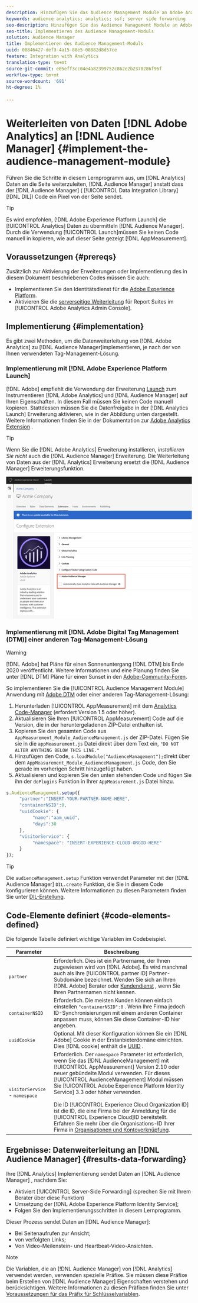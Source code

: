 ```yaml
---
description: Hinzufügen Sie das Audience Management Module an Adobe Analytics AppMeasurement, um Analytics-Daten an den Audience Manager weiterzuleiten, anstatt dass der DIL-Code (Audience Manager Data Integration Library) ein Pixel von der Seite sendet.
keywords: audience analytics; analytics; ssf; server side forwarding
seo-description: Hinzufügen Sie das Audience Management Module an Adobe Analytics AppMeasurement, um Analytics-Daten an den Audience Manager weiterzuleiten, anstatt dass der DIL-Code (Audience Manager Data Integration Library) ein Pixel von der Seite sendet.
seo-title: Implementieren des Audience Management-Moduls
solution: Audience Manager
title: Implementieren des Audience Management-Moduls
uuid: 08846427-def3-4a15-88e5-08882d8d57ce
feature: Integration with Analytics
translation-type: tm+mt
source-git-commit: e05eff3cc04e4a82399752c862e2b2370286f96f
workflow-type: tm+mt
source-wordcount: '691'
ht-degree: 1%

---
```



# Weiterleiten von Daten [!DNL Adobe Analytics] an [!DNL Audience Manager] {#implement-the-audience-management-module}

Führen Sie die Schritte in diesem Lernprogramm aus, um [!DNL Analytics] Daten an die Seite weiterzuleiten, [!DNL Audience Manager] anstatt dass der [!DNL Audience Manager] ( [!UICONTROL Data Integration Library][!DNL DIL]) Code ein Pixel von der Seite sendet.

>[!TIP]
>
>Es wird empfohlen, [!DNL Adobe Experience Platform Launch] die [!UICONTROL Analytics] Daten zu übermitteln [!DNL Audience Manager]. Durch die Verwendung [!UICONTROL Launch]müssen Sie keinen Code manuell in kopieren, wie auf dieser Seite gezeigt [!DNL AppMeasurement].

## Voraussetzungen {#prereqs}

Zusätzlich zur Aktivierung der Erweiterungen oder Implementierung des in diesem Dokument beschriebenen Codes müssen Sie auch:

* Implementieren Sie den Identitätsdienst für die [Adobe Experience Platform](https://docs.adobe.com/content/help/en/id-service/using/home.html).
* Aktivieren Sie die [serverseitige Weiterleitung](https://docs.adobe.com/help/en/analytics/admin/admin-tools/server-side-forwarding/ssf.html) für Report Suites im [!UICONTROL Adobe Analytics Admin Console].

## Implementierung {#implementation}

Es gibt zwei Methoden, um die Datenweiterleitung von [!DNL Adobe Analytics] zu [!DNL Audience Manager]implementieren, je nach der von Ihnen verwendeten Tag-Management-Lösung.

### Implementierung mit [!DNL Adobe Experience Platform Launch]

[!DNL Adobe] empfiehlt die Verwendung der Erweiterung [Launch](https://docs.adobe.com/content/help/en/launch/using/overview.html) zum Instrumentieren [!DNL Adobe Analytics] und [!DNL Audience Manager] auf Ihren Eigenschaften. In diesem Fall müssen Sie keinen Code manuell kopieren. Stattdessen müssen Sie die Datenfreigabe in der [!DNL Analytics Launch] Erweiterung aktivieren, wie in der Abbildung unten dargestellt. Weitere Informationen finden Sie in der Dokumentation zur [Adobe Analytics Extension](https://docs.adobe.com/content/help/en/launch/using/extensions-ref/adobe-extension/analytics-extension/overview.html#adobe-audience-manager) .

>[!TIP]
>
>Wenn Sie die [!DNL Adobe Analytics] Erweiterung installieren, *installieren Sie nicht* auch die [!DNL Audience Manager] Erweiterung. Die Weiterleitung von Daten aus der [!DNL Analytics] Erweiterung ersetzt die [!DNL Audience Manager] Erweiterungsfunktion.

![So aktivieren Sie die Datenfreigabe von der Adobe Analytics Extension in Audience Manager](/help/using/integration/assets/analytics-to-aam.png)

### Implementierung mit [!DNL Adobe Digital Tag Management (DTM)] einer anderen Tag-Management-Lösung

>[!WARNING]
>
>[!DNL Adobe] hat Pläne für einen Sonnenuntergang [!DNL DTM] bis Ende 2020 veröffentlicht. Weitere Informationen und eine Planung finden Sie unter [!DNL DTM] Pläne für einen Sunset in den [Adobe-Community-Foren](https://forums.adobe.com/community/experience-cloud/platform/launch/blog/2018/10/05/dtm-plans-for-a-sunset).

So implementieren Sie die [!UICONTROL Audience Management Module] Anwendung mit [Adobe DTM](https://docs.adobe.com/content/help/en/dtm/using/dtm-home.html) oder einer anderen Tag-Management-Lösung:

1. Herunterladen [!UICONTROL AppMeasurement] mit dem [Analytics Code-Manager](https://docs.adobe.com/content/help/en/analytics/admin/admin-tools/code-manager-admin.html) (erfordert Version 1.5 oder höher).
1. Aktualisieren Sie Ihren [!UICONTROL AppMeasurement] Code auf die Version, die in der heruntergeladenen ZIP-Datei enthalten ist.
1. Kopieren Sie den gesamten Code aus `AppMeasurement_Module_AudienceManagement.js` der ZIP-Datei. Fügen Sie sie in die `appMeasurement.js` Datei direkt über dem Text ein, `"DO NOT ALTER ANYTHING BELOW THIS LINE."`
1. Hinzufügen den Code, `s.loadModule("AudienceManagement");`direkt über dem `AppMeasurement_Module_AudienceManagement.js` Code, den Sie gerade im vorherigen Schritt hinzugefügt haben.
1. Aktualisieren und kopieren Sie den unten stehenden Code und fügen Sie ihn der `doPlugins` Funktion in Ihrer `AppMeasurement.js` Datei hinzu.

```js
s.AudienceManagement.setup({ 
     "partner":"INSERT-YOUR-PARTNER-NAME-HERE", 
     "containerNSID":0, 
     "uuidCookie": { 
          "name":"aam_uuid", 
          "days":30
     },
     "visitorService": {
          "namespace": "INSERT-EXPERIENCE-CLOUD-ORGID-HERE" 
     } 
});
```

>[!TIP]
>
>Die `audienceManagement.setup` Funktion verwendet Parameter mit der [!DNL Audience Manager] `DIL.create` Funktion, die Sie in diesem Code konfigurieren können. Weitere Informationen zu diesen Parametern finden Sie unter [DIL-Erstellung](../../dil/dil-class-overview/dil-create.md#dil-create).

## Code-Elemente definiert {#code-elements-defined}

Die folgende Tabelle definiert wichtige Variablen im Codebeispiel.

| Parameter | Beschreibung |
|--- |--- |
| `partner` | Erforderlich. Dies ist ein Partnername, der Ihnen zugewiesen wird von [!DNL Adobe]. Es wird manchmal auch als Ihre [!UICONTROL partner ID] Partner-Subdomäne bezeichnet.  Wenden Sie sich an Ihren [!DNL Adobe] Berater oder [Kundendienst](https://helpx.adobe.com/marketing-cloud/contact-support.html) , wenn Sie Ihren Partnernamen nicht kennen. |
| `containerNSID` | Erforderlich. Die meisten Kunden können einfach einstellen `"containerNSID":0` . Wenn Ihre Firma jedoch ID-Synchronisierungen mit einem anderen Container anpassen muss, können Sie diese Container-ID hier angeben. |
| `uuidCookie` | Optional. Mit dieser Konfiguration können Sie ein [!DNL Adobe] Cookie in der Erstanbieterdomäne einrichten. Dies [!DNL cookie] enthält die [UUID](../../reference/ids-in-aam.md) . |
| `visitorService` - `namespace` | Erforderlich. Der `namespace` Parameter ist erforderlich, wenn Sie das [!DNL AudienceManagement] mit [!UICONTROL AppMeasurement] Version 2.10 oder neuer gebündelte Modul verwenden. Für dieses [!UICONTROL AudienceManagement] Modul müssen Sie [!UICONTROL Adobe Experience Platform Identity Service] 3.3 oder höher verwenden. <br><br>Die ID [!UICONTROL Experience Cloud Organization ID] ist die ID, die eine Firma bei der Anmeldung für die [!UICONTROL Experience Cloud]ID bereitstellt. Erfahren Sie mehr über die Organisations-ID Ihrer Firma in [Organisationen und Kontoverknüpfung](https://docs.adobe.com/content/help/en/core-services/interface/manage-users-and-products/organizations.html). |

## Ergebnisse: Datenweiterleitung an [!DNL Audience Manager] {#results-data-forwarding}

Ihre [!DNL Analytics] Implementierung sendet Daten an [!DNL Audience Manager] , nachdem Sie:

* Aktiviert [!UICONTROL Server-Side Forwarding] (sprechen Sie mit Ihrem Berater über diese Funktion)
* Umsetzung der [!DNL Adobe Experience Platform Identity Service];
* Folgen Sie den Implementierungsschritten in diesem Lernprogramm.

Dieser Prozess sendet Daten an [!DNL Audience Manager]:

* Bei Seitenaufrufen zur Ansicht;
* von verfolgten Links;
* Von Video-Meilenstein- und Heartbeat-Video-Ansichten.

>[!NOTE]
>
>Die Variablen, die an [!DNL Audience Manager] von [!DNL Analytics] verwendet werden, verwenden spezielle Präfixe. Sie müssen diese Präfixe beim Erstellen von [!DNL Audience Manager] Eigenschaften verstehen und berücksichtigen. Weitere Informationen zu diesen Präfixen finden Sie unter [Voraussetzungen für das Präfix für Schlüsselvariablen](../../features/traits/trait-variable-prefixes.md).
